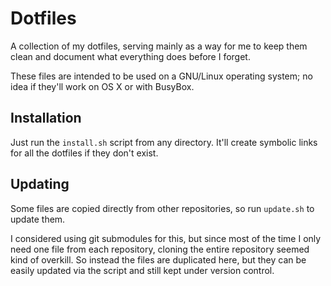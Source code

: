 # Dotfiles

A collection of my dotfiles, serving mainly as a way for me to keep them clean
and document what everything does before I forget.

These files are intended to be used on a GNU/Linux operating system; no idea
if they'll work on OS X or with BusyBox.

## Installation
Just run the `install.sh` script from any directory. It'll create symbolic
links for all the dotfiles if they don't exist.

## Updating
Some files are copied directly from other repositories, so run `update.sh` to
update them.

I considered using git submodules for this, but since most of the time I only
need one file from each repository, cloning the entire repository seemed kind
of overkill. So instead the files are duplicated here, but they can be easily
updated via the script and still kept under version control.
